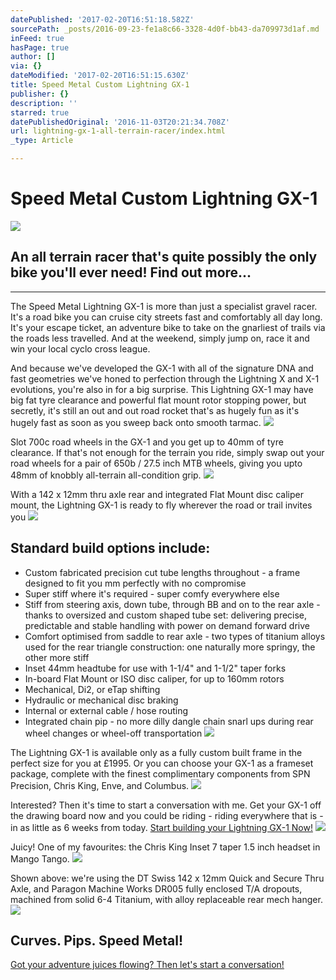 ```yaml
---
datePublished: '2017-02-20T16:51:18.582Z'
sourcePath: _posts/2016-09-23-fe1a8c66-3328-4d0f-bb43-da709973d1af.md
inFeed: true
hasPage: true
author: []
via: {}
dateModified: '2017-02-20T16:51:15.630Z'
title: Speed Metal Custom Lightning GX-1
publisher: {}
description: ''
starred: true
datePublishedOriginal: '2016-11-03T20:21:34.708Z'
url: lightning-gx-1-all-terrain-racer/index.html
_type: Article

---
```

# Speed Metal Custom Lightning GX-1
![](https://the-grid-user-content.s3-us-west-2.amazonaws.com/853ab024-5fbf-4d94-9991-7573617754b0.jpg)

## An all terrain racer that's quite possibly the only bike you'll ever need! Find out more...

---

The Speed Metal Lightning GX-1 is more than just a specialist gravel racer. It's a road bike you can cruise city streets fast and comfortably all day long. It's your escape ticket, an adventure bike to take on the gnarliest of trails via the roads less travelled. And at the weekend, simply jump on, race it and win your local cyclo cross league. 

And because we've developed the GX-1 with all of the signature DNA and fast geometries we've honed to perfection through the Lightning X and X-1 evolutions, you're also in for a big surprise. This Lightning GX-1 may have big fat tyre clearance and powerful flat mount rotor stopping power, but secretly, it's still an out and out road rocket that's as hugely fun as it's hugely fast as soon as you sweep back onto smooth tarmac.
![](https://the-grid-user-content.s3-us-west-2.amazonaws.com/e4854e3d-3344-473c-a703-c99b4a1aba30.jpg)

Slot 700c road wheels in the GX-1 and you get up to 40mm of tyre clearance. If that's not enough for the terrain you ride, simply swap out your road wheels for a pair of 650b / 27.5 inch MTB wheels, giving you upto 48mm of knobbly all-terrain all-condition grip.
![](https://the-grid-user-content.s3-us-west-2.amazonaws.com/8e380877-dcf2-4aac-871c-804e43f6ba00.jpg)

With a 142 x 12mm thru axle rear and integrated Flat Mount disc caliper mount, the Lightning GX-1 is ready to fly wherever the road or trail invites you
![](https://the-grid-user-content.s3-us-west-2.amazonaws.com/6724f0f1-f4c5-49aa-9e12-39b825d4bd60.jpg)

## Standard build options include:

* Custom fabricated precision cut tube lengths throughout - a frame designed to fit you mm perfectly with no compromise
* Super stiff where it's required - super comfy everywhere else
* Stiff from steering axis, down tube, through BB and on to the rear axle - thanks to oversized and custom shaped tube set: delivering precise, predictable and stable handling with power on demand forward drive
* Comfort optimised from saddle to rear axle - two types of titanium alloys used for the rear triangle construction: one naturally more springy, the other more stiff
* Inset 44mm headtube for use with 1-1/4" and 1-1/2" taper forks
* In-board Flat Mount or ISO disc caliper, for up to 160mm rotors
* Mechanical, Di2, or eTap shifting
* Hydraulic or mechanical disc braking
* Internal or external cable / hose routing
* Integrated chain pip - no more dilly dangle chain snarl ups during rear wheel changes or wheel-off transportation
![](https://the-grid-user-content.s3-us-west-2.amazonaws.com/ce35b6f6-7ee5-4c19-8103-fe59b687ce16.jpg)

The Lightning GX-1 is available only as a fully custom built frame in the perfect size for you at £1995\. Or you can choose your GX-1 as a frameset package, complete with the finest complimentary components from SPN Precision, Chris King, Enve, and Columbus.
![](https://the-grid-user-content.s3-us-west-2.amazonaws.com/e0b55e91-792e-457a-9d2e-973cc01bbcdc.jpg)

Interested? Then it's time to start a conversation with me. Get your GX-1 off the drawing board now and you could be riding - riding everywhere that is - in as little as 6 weeks from today.
[Start building your Lightning GX-1 Now!][0]
![](https://the-grid-user-content.s3-us-west-2.amazonaws.com/b57f40df-985d-4b8e-b704-c6f4606e4c80.jpg)

Juicy! One of my favourites: the Chris King Inset 7 taper 1.5 inch headset in Mango Tango.
![](https://s3-us-west-2.amazonaws.com/the-grid-img/p/8ac424be7f05149e8b0b2724371e92e3c8c7c972.jpg)

Shown above: we're using the DT Swiss 142 x 12mm Quick and Secure Thru Axle, and Paragon Machine Works DR005 fully enclosed T/A dropouts, machined from solid 6-4 Titanium, with alloy replaceable rear mech hanger.
![](https://the-grid-user-content.s3-us-west-2.amazonaws.com/75a65119-e391-4ec9-a234-10075cdfb3ea.jpg)

## Curves. Pips. Speed Metal!
[Got your adventure juices flowing? Then let's start a conversation!][0]

[0]: http://ridefullgas.com/custom-titanium/